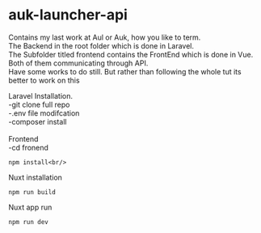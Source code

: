 # auk-launcher-api

Contains my last work at Aul or Auk, how you like to term. <br/>
The Backend in the root folder which is done in Laravel. <br/>
The Subfolder titled frontend contains the FrontEnd which is done in Vue. <br/>
Both of them communicating through API.<br/>
Have some works to do still. But rather than following the whole tut its better to work on this <br/>

Laravel Installation.<br/>
-git clone full repo<br/>
-.env file modifcation<br/>
-composer install<br/>
<br/>
Frontend<br/>
-cd fronend<br/>

```
npm install<br/>
```

Nuxt installation

```
npm run build
```

Nuxt app run

```
npm run dev
```
